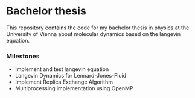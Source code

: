 # Bachelor thesis

This repository contains the code for my bachelor thesis in physics at the University of Vienna about molecular dynamics based on the langevin equation.

<h3>Milestones</h3>

<ul>
<li>Implement and test langevin equation</li>
<li>Langevin Dynamics for Lennard-Jones-Fluid</li>
<li>Implement Replica Exchange Algorithm </li>
<li>Multiprocessing implementation using OpenMP</li>

</ul>
